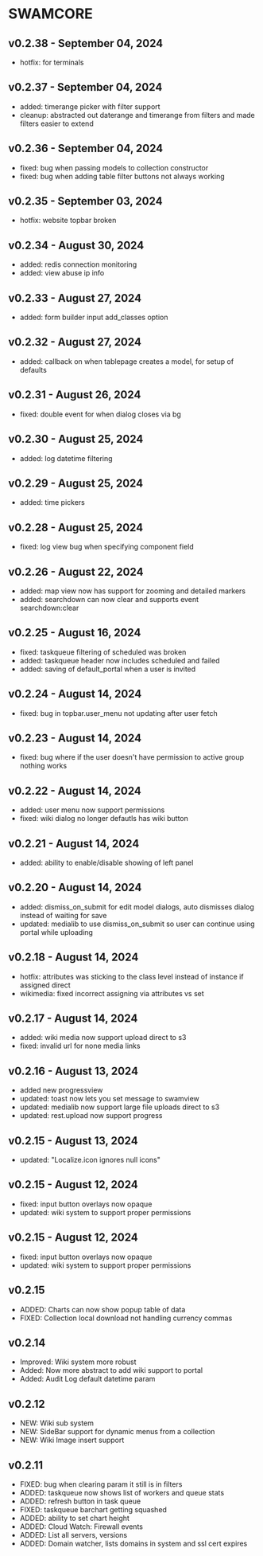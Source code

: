 # SWAMCORE

## v0.2.38 - September 04, 2024

 * hotfix: for terminals


## v0.2.37 - September 04, 2024

 * added: timerange picker with filter support
 * cleanup: abstracted out daterange and timerange from filters and made filters easier to extend


## v0.2.36 - September 04, 2024

 * fixed: bug when passing models to collection constructor
 * fixed: bug when adding table filter buttons not always working


## v0.2.35 - September 03, 2024

 * hotfix: website topbar broken


## v0.2.34 - August 30, 2024

 * added: redis connection monitoring
 * added: view abuse ip info


## v0.2.33 - August 27, 2024

 * added: form builder input add_classes option


## v0.2.32 - August 27, 2024

 * added: callback on when tablepage creates a model, for setup of defaults


## v0.2.31 - August 26, 2024

 * fixed: double event for when dialog closes via bg


## v0.2.30 - August 25, 2024

 * added: log datetime filtering


## v0.2.29 - August 25, 2024

 * added: time pickers


## v0.2.28 - August 25, 2024

 * fixed: log view bug when specifying component field


## v0.2.26 - August 22, 2024

 * added: map view now has support for zooming and detailed markers
 * added: searchdown can now clear and supports event searchdown:clear


## v0.2.25 - August 16, 2024

 * fixed: taskqueue filtering of scheduled was broken
 * added: taskqueue header now includes scheduled and failed
 * added: saving of default_portal when a user is invited


## v0.2.24 - August 14, 2024

 * fixed: bug in topbar.user_menu not updating after user fetch


## v0.2.23 - August 14, 2024

 * fixed: bug where if the user doesn't have permission to active group nothing works


## v0.2.22 - August 14, 2024

 * added: user menu now support permissions
 * fixed: wiki dialog no longer defautls has wiki button


## v0.2.21 - August 14, 2024

 * added: ability to enable/disable showing of left panel
 


## v0.2.20 - August 14, 2024

 * added: dismiss_on_submit for edit model dialogs, auto dismisses dialog instead of waiting for save
 * updated: medialib to use dismiss_on_submit so user can continue using portal while uploading


## v0.2.18 - August 14, 2024

 * hotfix: attributes was sticking to the class level instead of instance if assigned direct
 * wikimedia: fixed incorrect assigning via attributes vs set


## v0.2.17 - August 14, 2024

 * added: wiki media now support upload direct to s3
 * fixed: invalid url for none media links


## v0.2.16 - August 13, 2024

 * added new progressview
 * updated: toast now lets you set message to swamview
 * updated: medialib now support large file uploads direct to s3
 * updated: rest.upload now support progress


## v0.2.15 - August 13, 2024

 * updated: "Localize.icon ignores null icons"


## v0.2.15 - August 12, 2024

 * fixed: input button overlays now opaque
 * updated: wiki system to support proper permissions


## v0.2.15 - August 12, 2024

 * fixed: input button overlays now opaque
 * updated: wiki system to support proper permissions



## v0.2.15

 * ADDED: Charts can now show popup table of data
 * FIXED: Collection local download not handling currency commas


## v0.2.14

 * Improved: Wiki system more robust
 * Added: Now more abstract to add wiki support to portal
 * Added: Audit Log default datetime param

## v0.2.12

 * NEW: Wiki sub system
 * NEW: SideBar support for dynamic menus from a collection
 * NEW: Wiki Image insert support

## v0.2.11

 * FIXED: bug when clearing param it still is in filters
 * ADDED: taskqueue now shows list of workers and queue stats
 * ADDED: refresh button in task queue
 * FIXED: taskqueue barchart getting squashed
 * ADDED: ability to set chart height
 * ADDED: Cloud Watch: Firewall events
 * ADDED: List all servers, versions
 * ADDED: Domain watcher, lists domains in system and ssl cert expires
 
 
